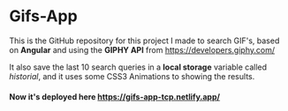 # Gifs-App

This is the GitHub repository for this project I made to search GIF's, based on **Angular** and using the **GIPHY API** from https://developers.giphy.com/

It also save the last 10 search queries in a **local storage** variable called *historial*, and it uses some CSS3 Animations to showing the results.

#### Now it's deployed here https://gifs-app-tcp.netlify.app/
